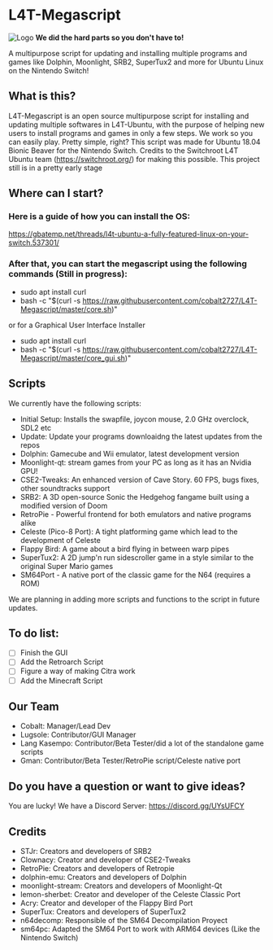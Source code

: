 # L4T-Megascript
![Logo](https://raw.githubusercontent.com/Lang-Kasempo/L4T-Megascript/master/L4T%20Megascript-logo.png)
**We did the hard parts so you don't have to!**

A multipurpose script for updating and installing multiple programs and games like Dolphin, Moonlight, SRB2, SuperTux2 and more for Ubuntu Linux on the Nintendo Switch!

## What is this?

L4T-Megascript is an open source multipurpose script for installing and updating multiple softwares in L4T-Ubuntu, with the purpose of helping new users to install programs and games in only a few steps. We work so you can easily play. Pretty simple, right? This script was made for Ubuntu 18.04 Bionic Beaver for the Nintendo Switch. Credits to the Switchroot L4T Ubuntu team (https://switchroot.org/) for making this possible. This project still is in a pretty early stage

## Where can I start?
### Here is a guide of how you can install the OS:
https://gbatemp.net/threads/l4t-ubuntu-a-fully-featured-linux-on-your-switch.537301/
### After that, you can start the megascript using the following commands (Still in progress):
- sudo apt install curl
- bash -c "$(curl -s https://raw.githubusercontent.com/cobalt2727/L4T-Megascript/master/core.sh)"

 or for a Graphical User Interface Installer
- sudo apt install curl
- bash -c "$(curl -s https://raw.githubusercontent.com/cobalt2727/L4T-Megascript/master/core_gui.sh)"

## Scripts
We currently have the following scripts: 

- Initial Setup: Installs the swapfile, joycon mouse, 2.0 GHz overclock, SDL2 etc
- Update: Update your programs downloaidng the latest updates from the repos
- Dolphin: Gamecube and Wii emulator, latest development version
- Moonlight-qt: stream games from your PC as long as it has an Nvidia GPU!
- CSE2-Tweaks: An enhanced version of Cave Story. 60 FPS, bugs fixes, other soundtracks support
- SRB2: A 3D open-source Sonic the Hedgehog fangame built using a modified version of Doom
- RetroPie - Powerful frontend for both emulators and native programs alike
- Celeste (Pico-8 Port): A tight platforming game which lead to the development of Celeste
- Flappy Bird: A game about a bird flying in between warp pipes
- SuperTux2: A 2D jump'n run sidescroller game in a style similar to the original Super Mario games
- SM64Port - A native port of the classic game for the N64 (requires a ROM)

 We are planning in adding more scripts and functions to the script in future updates.
## To do list:
- [ ] Finish the GUI
- [ ] Add the Retroarch Script
- [ ] Figure a way of making Citra work
- [ ] Add the Minecraft Script
## Our Team
- Cobalt: Manager/Lead Dev
- Lugsole: Contributor/GUI Manager 
- Lang Kasempo: Contributor/Beta Tester/did a lot of the standalone game scripts
- Gman: Contributor/Beta Tester/RetroPie script/Celeste native port
## Do you have a question or want to give ideas?
You are lucky! We have a Discord Server: https://discord.gg/UYsUFCY
## Credits
- STJr: Creators and developers of SRB2
- Clownacy: Creator and developer of CSE2-Tweaks
- RetroPie: Creators and developers of Retropie
- dolphin-emu: Creators and developers of Dolphin
- moonlight-stream: Creators and developers of Moonlight-Qt
- lemon-sherbet: Creator and developer of the Celeste Classic Port
- Acry: Creator and developer of the Flappy Bird Port
- SuperTux: Creators and developers of SuperTux2
- n64decomp: Responsible of the SM64 Decompilation Proyect
- sm64pc: Adapted the SM64 Port to work with ARM64 devices (Like the Nintendo Switch)
